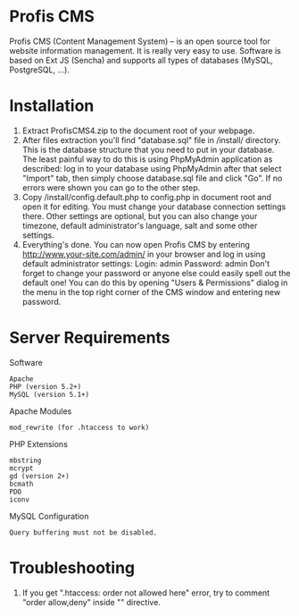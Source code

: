 Profis CMS
==========

Profis CMS (Content Management System) – is an open source tool for website information management. It is really very easy to use. Software is based on Ext JS (Sencha) and supports all types of databases (MySQL, PostgreSQL, ...). 

Installation
==========

1. Extract ProfisCMS4.zip to the document root of your webpage.
2. After files extraction you'll find "database.sql" file in /install/ directory. This is the database structure that you need to put in your database. The least painful way to do this is using PhpMyAdmin application as described: log in to your database using PhpMyAdmin after that select "Import" tab, then simply choose database.sql file and click "Go". If no errors were shown you can go to the other step.
3. Copy /install/config.default.php to config.php in document root and open it for editing. You must change your database connection settings there. Other settings are optional, but you can also change your timezone, default administrator's language, salt and some other settings. 
4. Everything's done. You can now open Profis CMS by entering http://www.your-site.com/admin/ in your browser and log in using default administrator settings:
Login: admin
Password: admin
Don't forget to change your password or anyone else could easily spell out the default one! You can do this by opening "Users & Permissions" dialog in the menu in the top right corner of the CMS window and entering new password.

Server Requirements
==========

Software

    Apache
    PHP (version 5.2+)
    MySQL (version 5.1+)

Apache Modules

    mod_rewrite (for .htaccess to work)

PHP Extensions

    mbstring
    mcrypt
    gd (version 2+)
    bcmath
    PDO
    iconv

MySQL Configuration

	Query buffering must not be disabled.

Troubleshooting
==========
1. If you get ".htaccess: order not allowed here" error, try to comment "order allow,deny" inside "<Files PC_errors.txt>" directive.
